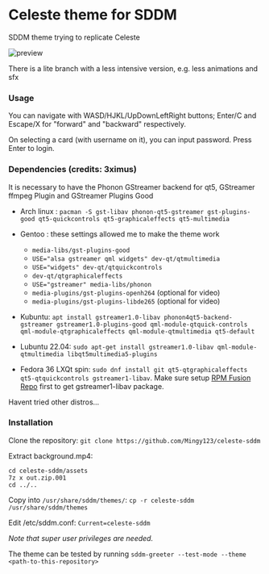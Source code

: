 # Celeste theme for SDDM

SDDM theme trying to replicate Celeste

![preview](preview.gif)

There is a lite branch with a less intensive version, e.g. less animations and sfx

### Usage

You can navigate with WASD/HJKL/UpDownLeftRight buttons; Enter/C and Escape/X for "forward" and "backward" respectively.

On selecting a card (with username on it), you can input password. Press Enter to login.

### Dependencies (credits: 3ximus)

It is necessary to have the Phonon GStreamer backend for qt5, GStreamer ffmpeg Plugin and GStreamer Plugins Good
- Arch linux : `pacman -S gst-libav phonon-qt5-gstreamer gst-plugins-good qt5-quickcontrols qt5-graphicaleffects qt5-multimedia`
- Gentoo : these settings allowed me to make the theme work

    * `media-libs/gst-plugins-good`
    * `USE="alsa gstreamer qml widgets" dev-qt/qtmultimedia`
    * `USE="widgets" dev-qt/qtquickcontrols`
    * `dev-qt/qtgraphicaleffects`
    * `USE="gstreamer" media-libs/phonon`
    * `media-plugins/gst-plugins-openh264` (optional for video)
    * `media-plugins/gst-plugins-libde265` (optional for video)

 - Kubuntu: `apt install gstreamer1.0-libav phonon4qt5-backend-gstreamer gstreamer1.0-plugins-good qml-module-qtquick-controls qml-module-qtgraphicaleffects qml-module-qtmultimedia qt5-default`
 - Lubuntu 22.04: `sudo apt-get install gstreamer1.0-libav qml-module-qtmultimedia libqt5multimedia5-plugins`
 - Fedora 36 LXQt spin: `sudo dnf install git qt5-qtgraphicaleffects qt5-qtquickcontrols gstreamer1-libav`. Make sure setup [RPM Fusion Repo](https://rpmfusion.org/Configuration) first to get gstreamer1-libav package.

Havent tried other distros...

### Installation
Clone the repository:
`git clone https://github.com/Mingy123/celeste-sddm`

Extract background.mp4:
```
cd celeste-sddm/assets
7z x out.zip.001
cd ../..
```

Copy into `/usr/share/sddm/themes/`:
`cp -r celeste-sddm /usr/share/sddm/themes`

Edit /etc/sddm.conf:
`Current=celeste-sddm`

*Note that super user privileges are needed.*

The theme can be tested by running `sddm-greeter --test-mode --theme <path-to-this-repository>`
